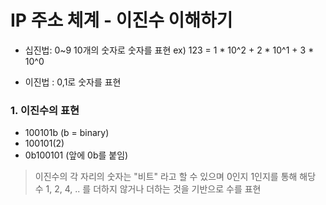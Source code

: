 # IP 주소 체계 - 이진수 이해하기

- 십진법: 0~9 10개의 숫자로 숫자를 표현
ex) 123 = 1 * 10^2 + 2 * 10^1 + 3 * 10^0

- 이진법 : 0,1로 숫자를 표현

### 1. 이진수의 표현
- 100101b (b = binary)
- 100101(2)
- 0b100101 (앞에 0b를 붙임)

> 이진수의 각 자리의 숫자는 "비트" 라고 할 수 있으며 0인지 1인지를 통해 해당 수 1, 2, 4, .. 를 더하지 않거나 더하는 것을 기반으로 수를 표현

